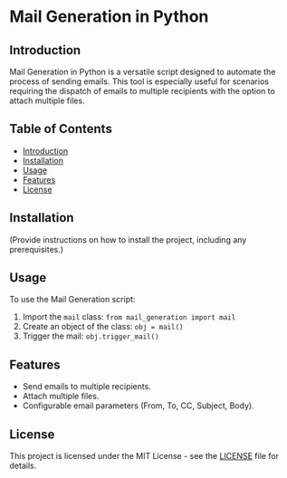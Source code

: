 
# Mail Generation in Python

## Introduction
Mail Generation in Python is a versatile script designed to automate the process of sending emails. This tool is especially useful for scenarios requiring the dispatch of emails to multiple recipients with the option to attach multiple files.

## Table of Contents
- [Introduction](#introduction)
- [Installation](#installation)
- [Usage](#usage)
- [Features](#features)
- [License](#license)

## Installation
(Provide instructions on how to install the project, including any prerequisites.)

## Usage
To use the Mail Generation script:
1. Import the `mail` class: `from mail_generation import mail`
2. Create an object of the class: `obj = mail()`
3. Trigger the mail: `obj.trigger_mail()`

## Features
- Send emails to multiple recipients.
- Attach multiple files.
- Configurable email parameters (From, To, CC, Subject, Body).

## License
This project is licensed under the MIT License - see the [LICENSE](LICENSE) file for details.
